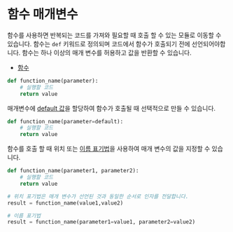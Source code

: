 # 함수 매개변수

함수를 사용하면 반복되는 코드를 가져와 필요할 때 호출 할 수 있는 모듈로 이동할 수 있습니다. 함수는 `def` 키워드로 정의되며 코드에서 함수가 호출되기 전에 선언되어야합니다. 함수는 하나 이상의 매개 변수를 허용하고 값을 반환할 수 있습니다.

- [함수](https://docs.python.org/3/tutorial/controlflow.html#defining-functions)

```python
def function_name(parameter):
    # 실행할 코드
    return value
```

매개변수에 [default 값](https://docs.python.org/3/tutorial/controlflow.html#default-argument-values)을 할당하여 함수가 호출될 때 선택적으로 만들 수 있습니다.

```python
def function_name(parameter=default):
    # 실행할 코드
    return value
```

함수를 호출 할 때 위치 또는 [이름 표기법](https://docs.python.org/3/tutorial/controlflow.html#keyword-arguments)을 사용하여 매개 변수의 값을 지정할 수 있습니다.

```python
def function_name(parameter1, parameter2):
    # 실행할 코드
    return value

# 위치 표기법은 매개 변수가 선언된 것과 동일한 순서로 인자를 전달합니다.
result = function_name(value1,value2)

# 이름 표기법
result = function_name(parameter1=value1, parameter2=value2)
```
